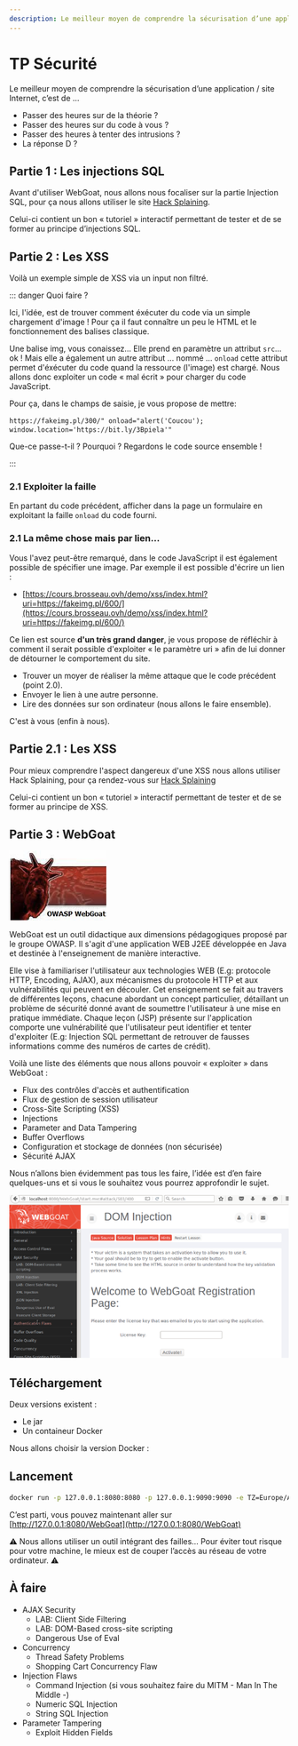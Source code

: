 ```yaml
---
description: Le meilleur moyen de comprendre la sécurisation d’une application / site Internet, c’est de
---
```


# TP Sécurité

Le meilleur moyen de comprendre la sécurisation d’une application / site Internet, c’est de …

- Passer des heures sur de la théorie ?
- Passer des heures sur du code à vous ?
- Passer des heures à tenter des intrusions ?
- La réponse D ?

## Partie 1 : Les injections SQL

Avant d'utiliser WebGoat, nous allons nous focaliser sur la partie Injection SQL, pour ça nous allons utiliser le site [Hack Splaining](https://www.hacksplaining.com/exercises/sql-injection).

Celui-ci contient un bon « tutoriel » interactif permettant de tester et de se former au principe d’injections SQL.

## Partie 2 : Les XSS

Voilà un exemple simple de XSS via un input non filtré.

<Sample src="xss" />

::: danger Quoi faire ?

Ici, l'idée, est de trouver comment éxécuter du code via un simple chargement d'image ! Pour ça il faut connaître un peu le HTML et le fonctionnement des balises classique.

Une balise img, vous conaissez… Elle prend en paramètre un attribut `src`… ok ! Mais elle a également un autre attribut … nommé … `onload` cette attribut permet d'éxécuter du code quand la ressource (l'image) est chargé. Nous allons donc exploiter un code « mal écrit » pour charger du code JavaScript.

Pour ça, dans le champs de saisie, je vous propose de mettre:

```
https://fakeimg.pl/300/" onload="alert('Coucou'); window.location='https://bit.ly/3Bpiela'"
```

Que-ce passe-t-il ? Pourquoi ? Regardons le code source ensemble !

:::

### 2.1 Exploiter la faille

En partant du code précédent, afficher dans la page un formulaire en exploitant la faille `onload` du code fourni.

### 2.1 La même chose mais par lien…

Vous l'avez peut-être remarqué, dans le code JavaScript il est également possible de spécifier une image. Par exemple il est possible d'écrire un lien :

- [https://cours.brosseau.ovh/demo/xss/index.html?uri=https://fakeimg.pl/600/](https://cours.brosseau.ovh/demo/xss/index.html?uri=https://fakeimg.pl/600/)

Ce lien est source **d'un très grand danger**, je vous propose de réfléchir à comment il serait possible d'exploiter « le paramètre uri » afin de lui donner de détourner le comportement du site.

- Trouver un moyer de réaliser la même attaque que le code précédent (point 2.0).
- Envoyer le lien à une autre personne.
- Lire des données sur son ordinateur (nous allons le faire ensemble).

C'est à vous (enfin à nous).

## Partie 2.1 : Les XSS

Pour mieux comprendre l'aspect dangereux d'une XSS nous allons utiliser Hack Splaining, pour ça rendez-vous sur [Hack Splaining](https://www.hacksplaining.com/exercises/xss-stored)

Celui-ci contient un bon « tutoriel » interactif permettant de tester et de se former au principe de XSS.

## Partie 3 : WebGoat

![Superbe Logo](./webgoat.png)

WebGoat est un outil didactique aux dimensions pédagogiques proposé par le groupe OWASP. Il s'agit d'une application WEB J2EE développée en Java et destinée à l'enseignement de manière interactive.

Elle vise à familiariser l'utilisateur aux technologies WEB (E.g: protocole HTTP, Encoding, AJAX), aux mécanismes du protocole HTTP et aux vulnérabilités qui peuvent en découler. Cet enseignement se fait au travers de différentes leçons, chacune abordant un concept particulier, détaillant un problème de sécurité donné avant de soumettre l'utilisateur à une mise en pratique immédiate. Chaque leçon (JSP) présente sur l'application comporte une vulnérabilité que l'utilisateur peut identifier et tenter d'exploiter (E.g: Injection SQL permettant de retrouver de fausses informations comme des numéros de cartes de crédit).

Voilà une liste des éléments que nous allons pouvoir « exploiter » dans WebGoat :

- Flux des contrôles d'accès et authentification
- Flux de gestion de session utilisateur
- Cross-Site Scripting (XSS)
- Injections
- Parameter and Data Tampering
- Buffer Overflows
- Configuration et stockage de données (non sécurisée)
- Sécurité AJAX

Nous n’allons bien évidemment pas tous les faire, l’idée est d’en faire quelques-uns et si vous le souhaitez vous pourrez approfondir le sujet.

![](./webgoat-dom-injection-700x407.png)

## Téléchargement

Deux versions existent :

- Le jar
- Un containeur Docker

Nous allons choisir la version Docker :

## Lancement

```sh
docker run -p 127.0.0.1:8080:8080 -p 127.0.0.1:9090:9090 -e TZ=Europe/Amsterdam webgoat/webgoat
```

C’est parti, vous pouvez maintenant aller sur [http://127.0.0.1:8080/WebGoat](http://127.0.0.1:8080/WebGoat)

⚠️ Nous allons utiliser un outil intégrant des failles… Pour éviter tout risque pour votre machine, le mieux est de couper l’accès au réseau de votre ordinateur. ⚠️

## À faire

- AJAX Security
  - LAB: Client Side Filtering
  - LAB: DOM-Based cross-site scripting
  - Dangerous Use of Eval
- Concurrency
  - Thread Safety Problems
  - Shopping Cart Concurrency Flaw
- Injection Flaws
  - Command Injection (si vous souhaitez faire du MITM - Man In The Middle -)
  - Numeric SQL Injection
  - String SQL Injection
- Parameter Tampering
  - Exploit Hidden Fields
